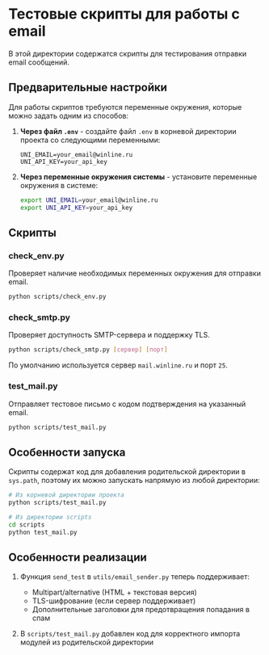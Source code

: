 # Тестовые скрипты для работы с email

В этой директории содержатся скрипты для тестирования отправки email сообщений.

## Предварительные настройки

Для работы скриптов требуются переменные окружения, которые можно задать одним из способов:

1. **Через файл `.env`** - создайте файл `.env` в корневой директории проекта со следующими переменными:
   ```
   UNI_EMAIL=your_email@winline.ru
   UNI_API_KEY=your_api_key
   ```

2. **Через переменные окружения системы** - установите переменные окружения в системе:
   ```bash
   export UNI_EMAIL=your_email@winline.ru
   export UNI_API_KEY=your_api_key
   ```

## Скрипты

### check_env.py

Проверяет наличие необходимых переменных окружения для отправки email.

```bash
python scripts/check_env.py
```

### check_smtp.py

Проверяет доступность SMTP-сервера и поддержку TLS.

```bash
python scripts/check_smtp.py [сервер] [порт]
```

По умолчанию используется сервер `mail.winline.ru` и порт `25`.

### test_mail.py

Отправляет тестовое письмо с кодом подтверждения на указанный email.

```bash
python scripts/test_mail.py
```

## Особенности запуска

Скрипты содержат код для добавления родительской директории в `sys.path`, поэтому их можно запускать напрямую из любой директории:

```bash
# Из корневой директории проекта
python scripts/test_mail.py

# Из директории scripts
cd scripts
python test_mail.py
```

## Особенности реализации

1. Функция `send_test` в `utils/email_sender.py` теперь поддерживает:
   - Multipart/alternative (HTML + текстовая версия)
   - TLS-шифрование (если сервер поддерживает)
   - Дополнительные заголовки для предотвращения попадания в спам

2. В `scripts/test_mail.py` добавлен код для корректного импорта модулей из родительской директории 